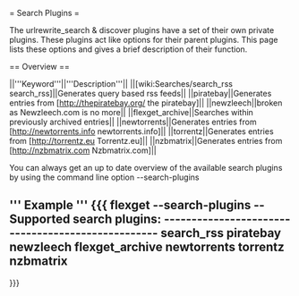 = Search Plugins =

The urlrewrite_search & discover plugins have a set of their own private plugins. These plugins act like options for their parent plugins. This page lists these options and gives a brief description of their function.


== Overview == 

||'''Keyword'''||'''Description'''||
||[wiki:Searches/search_rss search_rss]||Generates query based rss feeds||
||piratebay||Generates entries from [http://thepiratebay.org/ the piratebay]||
||newzleech||broken as Newzleech.com is no more||
||flexget_archive||Searches within previously archived entries||
||newtorrents||Generates entries from [http://newtorrents.info newtorrents.info]||
||torrentz||Generates entries from [http://torrentz.eu Torrentz.eu]||
||nzbmatrix||Generates entries from [http://nzbmatrix.com Nzbmatrix.com]||

You can always get an up to date overview of the available search plugins by using the command line option --search-plugins

''' Example '''
{{{
flexget --search-plugins
-- Supported search plugins: --------------------------------------------------
 search_rss
 piratebay
 newzleech
 flexget_archive
 newtorrents
 torrentz
 nzbmatrix
-------------------------------------------------------------------------------
}}}
